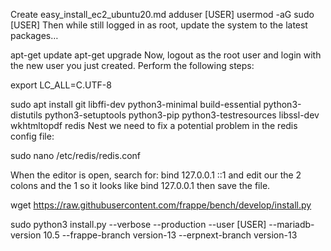 Create easy_install_ec2_ubuntu20.md
adduser [USER]
usermod -aG sudo [USER]
Then while still logged in as root, update the system to the latest packages…

apt-get update
apt-get upgrade
Now, logout as the root user and login with the new user you just created. Perform the following steps:

export LC_ALL=C.UTF-8

sudo apt install git libffi-dev python3-minimal build-essential python3-distutils python3-setuptools python3-pip python3-testresources libssl-dev wkhtmltopdf redis
Nest we need to fix a potential problem in the redis config file:

sudo nano /etc/redis/redis.conf

When the editor is open, search for: bind 127.0.0.1 ::1 and edit our the 2 colons and the 1 so it looks like bind 127.0.0.1 then save the file.

wget https://raw.githubusercontent.com/frappe/bench/develop/install.py

sudo python3 install.py --verbose --production --user [USER] --mariadb-version 10.5 --frappe-branch version-13 --erpnext-branch version-13
